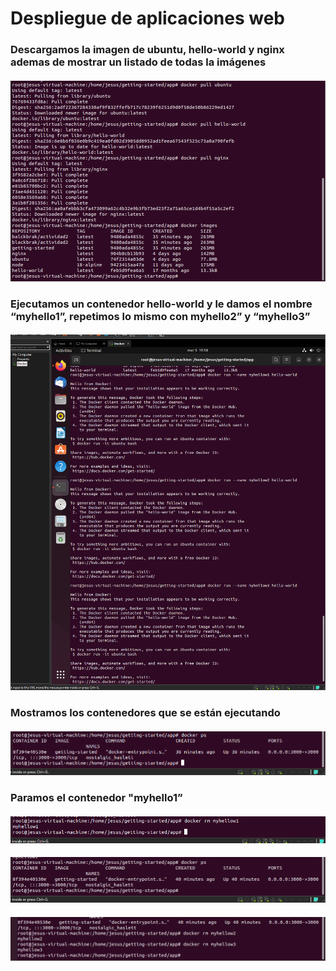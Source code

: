 # Despliegue de aplicaciones web

### Descargamos la imagen de ubuntu, hello-world y nginx ademas de mostrar un listado de todas la imágenes

#### ![Image](https://github.com/JesusFernandez1/PracticaDocker/blob/main/Docker/actividad3/Captura%20de%20pantalla%20(208).png)

### Ejecutamos un contenedor hello-world y le damos el nombre “myhello1”, repetimos lo mismo con myhello2” y “myhello3”

#### ![Image](https://github.com/JesusFernandez1/PracticaDocker/blob/main/Docker/actividad3/Captura%20de%20pantalla%20(209).png)

### Mostramos los contenedores que se están ejecutando

#### ![Image](https://github.com/JesusFernandez1/PracticaDocker/blob/main/Docker/actividad3/Captura%20de%20pantalla%20(210).png)

### Paramos el contenedor "myhello1”

#### ![Image](https://github.com/JesusFernandez1/PracticaDocker/blob/main/Docker/actividad3/Captura%20de%20pantalla%20(211).png)

#### ![Image](https://github.com/JesusFernandez1/PracticaDocker/blob/main/Docker/actividad3/Captura%20de%20pantalla%20(212).png)

#### ![Image](https://github.com/JesusFernandez1/PracticaDocker/blob/main/Docker/actividad3/Captura%20de%20pantalla%20(213).png)

